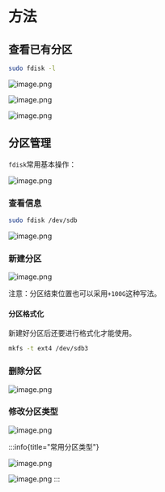 
# 方法
## 查看已有分区

```bash
sudo fdisk -l
```

![image.png](https://minio.kevin2li.top/image-bed/vanblog/img/b233ef0a42882141cb88af0a989ee090.image.png)

<!-- more -->

![image.png](https://minio.kevin2li.top/image-bed/vanblog/img/4763728822dde106c92e0f6802bf4c8b.image.png)

![image.png](https://minio.kevin2li.top/image-bed/vanblog/img/92a873a2c363d3b75086d817284326fe.image.png)
## 分区管理

`fdisk`常用基本操作：

![image.png](https://minio.kevin2li.top/image-bed/vanblog/img/8ab7c6380cefbcc8dee4bbdadd724eae.image.png)

### 查看信息
```bash
sudo fdisk /dev/sdb
```
![image.png](https://minio.kevin2li.top/image-bed/vanblog/img/f07720053278e366a7ed9502ef71d2a9.image.png)

### 新建分区

![image.png](https://minio.kevin2li.top/image-bed/vanblog/img/1b826199f7fc89a1ec5ada979d4b5586.image.png)

注意：分区结束位置也可以采用`+100G`这种写法。

#### 分区格式化
新建好分区后还要进行格式化才能使用。

```bash
mkfs -t ext4 /dev/sdb3
```

### 删除分区

![image.png](https://minio.kevin2li.top/image-bed/vanblog/img/ddc2cf84490aa10da4e3924bbc85d680.image.png)

### 修改分区类型

![image.png](https://minio.kevin2li.top/image-bed/vanblog/img/83ad6d0629555905571b199bfafbf7a1.image.png)

:::info{title="常用分区类型"}

![image.png](https://minio.kevin2li.top/image-bed/vanblog/img/41d986482f6d481feb98704f68b4c836.image.png)

![image.png](https://minio.kevin2li.top/image-bed/vanblog/img/91d5c01dd9e31cd4d19d0397ec40ba78.image.png)
:::

